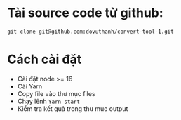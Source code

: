 # Tài source code từ github:
`git clone git@github.com:dovuthanh/convert-tool-1.git`
# Cách cài đặt
- Cài đặt node >= 16
- Cài Yarn
- Copy file vào thư mục files
- Chạy lênh `Yarn start`
- Kiểm tra kết quả trong thư mục output